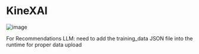# KineXAI
![image](https://github.com/user-attachments/assets/7643de3e-bf1e-4c6c-9fcc-b88ddc99f5ff)


For Recommendations LLM: need to add the training_data JSON file into the runtime for proper data upload
